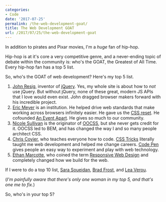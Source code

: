 ```yaml
---
categories:
- Code
date: '2017-07-25'
permalink: /the-web-development-goat/
title: The Web Development GOAT
url: /2017/07/25/the-web-development-goat
---
```


In addition to pirates and Pixar movies, I'm a *huge* fan of hip-hop.

Hip-hop is at it's core a very competitive genre, and a never-ending topic of debate within the community is: who's the GOAT, the Greatest of All Time. Every hip-hop fan has a top 5 list.

So, who's the GOAT of web development? Here's my top 5 list.

1. [John Resig](https://johnresig.com/), inventor of [jQuery](http://jquery.com/). Yes, my whole site is about how to *not* use jQuery. But without jQuery, none of these great, modern JS APIs that I love would even exist. John dragged browser makers forward with his incredible project.
2. [Eric Meyer](http://meyerweb.com/) is an institution. He helped drive web standards that make working across browsers infinitely easier. He gave us the [CSS reset](https://meyerweb.com/eric/tools/css/reset/). He cofounded [An Event Apart](https://aneventapart.com/). He gives so much to our community.
3. [Nicole Sullivan](http://www.stubbornella.org/) is the originator of [OOCSS](https://github.com/stubbornella/oocss/wiki), but she never gets credit for it. OOCSS led to BEM, and has changed the way I and so many people architect CSS.
4. [Chris Coyier](https://css-tricks.com/), who teaches everyone how to code. [CSS Tricks](https://css-tricks.com/) literally taught me web development and helped me change careers. [Code Pen](https://codepen.io/) gives people an easy way to experiment and play with web technology.
5. [Ethan Marcotte](https://ethanmarcotte.com/), who coined the term [Responsive Web Design](https://responsivewebdesign.com/) and completely changed how we build for the web.

If I were to do a top 10 list, [Sara Soueidan](http://www.sarasoueidan.com/), [Brad Frost](http://bradfrost.com/), and [Lea Verou](http://lea.verou.me/).

(*I'm painfully aware that there's only one woman in my top 5, and that's one me to fix.*)

So, who's in your top 5?